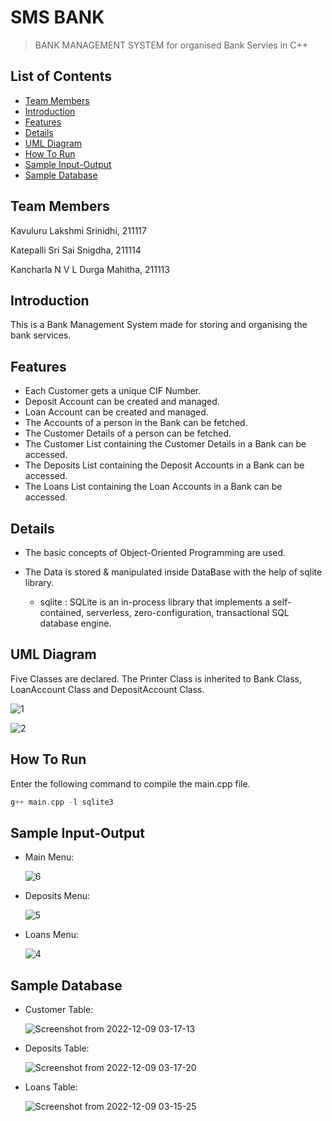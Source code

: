 
# SMS BANK <!-- omit in toc -->

> BANK MANAGEMENT SYSTEM for organised Bank Servies in C++


## List of Contents
- [Team Members](#team-members)
- [Introduction](#introduction)
- [Features](#features)
- [Details](#details)
- [UML Diagram](#uml-diagram)
- [How To Run](#how-to-run)
- [Sample Input-Output](#sample-input-output)
- [Sample Database](#sample-database)

## Team Members

 Kavuluru Lakshmi Srinidhi, 211117
 
 Katepalli Sri Sai Snigdha, 211114
 
 Kancharla N V L Durga Mahitha, 211113


## Introduction

This is a Bank Management System made for storing and organising the bank services.

## Features

- Each Customer gets a unique CIF Number.
- Deposit Account can be created and managed.
- Loan Account can be created and managed.
- The Accounts of a person in the Bank can be fetched.
- The Customer Details of a person can be fetched.
- The Customer List containing the Customer Details in a Bank can be accessed.
- The Deposits List containing the Deposit Accounts in a Bank can be accessed.
- The Loans List containing the Loan Accounts in a Bank can be accessed.

## Details


- The basic concepts of Object-Oriented Programming are used.

- The Data is stored & manipulated inside DataBase with the help of sqlite library.

  - sqlite : SQLite is an in-process library that implements a self-contained, serverless, zero-configuration, transactional SQL database engine.

## UML Diagram

Five Classes are declared. The Printer Class is inherited to Bank Class, LoanAccount Class and DepositAccount Class.

![1](https://user-images.githubusercontent.com/98080072/206574985-302e9445-ab21-446f-bdd7-c8ef9ca06a1d.png)

![2](https://user-images.githubusercontent.com/98080072/206573919-8085808f-c376-4ecf-bedc-a87f5d89c203.png)


## How To Run

Enter the following command to compile the main.cpp file.


```a
g++ main.cpp -l sqlite3

```
## Sample Input-Output

- Main Menu:
  
  ![6](https://user-images.githubusercontent.com/107610309/206569382-73350af6-47e3-42e5-b8be-f4ae7556b080.png)

- Deposits Menu:
  
  ![5](https://user-images.githubusercontent.com/107610309/206570095-f8fac859-c801-4b86-8b92-cefb8d5be5a2.png)
  
- Loans Menu:
  
  ![4](https://user-images.githubusercontent.com/107610309/206570301-9ee15796-a94a-4333-bc7c-9e3634e2da65.png)



## Sample Database


- Customer Table:
  
  ![Screenshot from 2022-12-09 03-17-13](https://user-images.githubusercontent.com/107610309/206575274-a5de3047-1fe1-4a70-8e7f-207adcfdbefb.png)

- Deposits Table:
  
  ![Screenshot from 2022-12-09 03-17-20](https://user-images.githubusercontent.com/107610309/206575355-d24aba84-741f-413f-b2af-895d440d588f.png)

- Loans Table:
  
  ![Screenshot from 2022-12-09 03-15-25](https://user-images.githubusercontent.com/107610309/206575426-6281e1e7-d3f8-4cc7-804d-27fdaa71e277.png)

